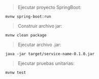 > Ejecutar proyecto SpringBoot: 
```shell script
mvnw spring-boot:run
```

> Construir archivo jar: 
```shell script
mvnw clean package
```

> Ejecutar archivo .jar: 
```shell script
java -jar target/service-name-0.1.0.jar
```

> Ejecutar pruebas unitarias: 
```shell script
mvnw test
```
